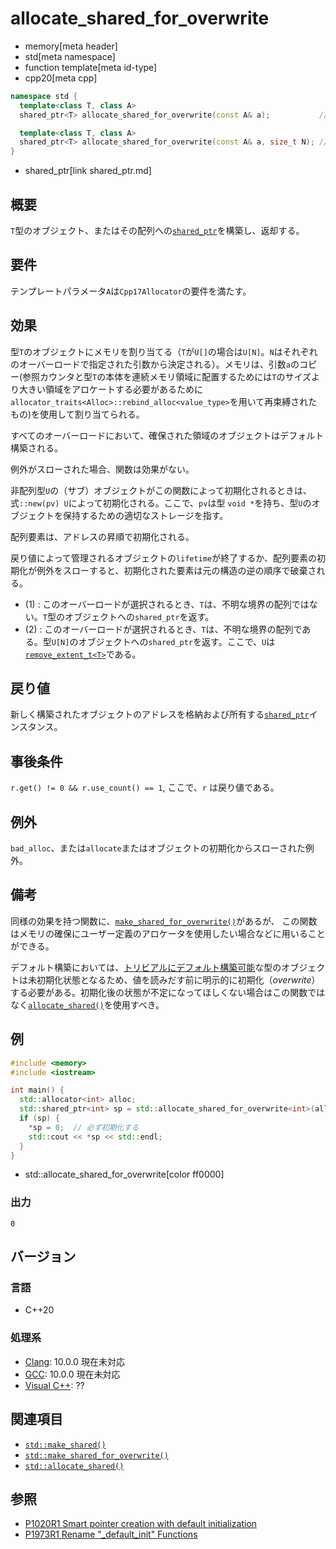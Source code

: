 # allocate_shared_for_overwrite
* memory[meta header]
* std[meta namespace]
* function template[meta id-type]
* cpp20[meta cpp]

```cpp
namespace std {
  template<class T, class A>
  shared_ptr<T> allocate_shared_for_overwrite(const A& a);           // (1)

  template<class T, class A>
  shared_ptr<T> allocate_shared_for_overwrite(const A& a, size_t N); // (2)
}
```
* shared_ptr[link shared_ptr.md]

## 概要
`T`型のオブジェクト、またはその配列への[`shared_ptr`](shared_ptr.md)を構築し、返却する。


## 要件
テンプレートパラメータ`A`は`Cpp17Allocator`の要件を満たす。


## 効果
型`T`のオブジェクトにメモリを割り当てる（`T`が`U[]`の場合は`U[N]`。`N`はそれぞれのオーバーロードで指定された引数から決定される）。メモリは、引数`a`のコピー(参照カウンタと型`T`の本体を連続メモリ領域に配置するためには`T`のサイズより大きい領域をアロケートする必要があるために`allocator_traits<Alloc>::rebind_alloc<value_type>`を用いて再束縛されたもの)を使用して割り当てられる。

すべてのオーバーロードにおいて、確保された領域のオブジェクトはデフォルト構築される。

例外がスローされた場合、関数は効果がない。

非配列型`U`の（サブ）オブジェクトがこの関数によって初期化されるときは、式`::new(pv) U`によって初期化される。ここで、`pv`は型 `void *`を持ち、型`U`のオブジェクトを保持するための適切なストレージを指す。

配列要素は、アドレスの昇順で初期化される。

戻り値によって管理されるオブジェクトの`lifetime`が終了するか、配列要素の初期化が例外をスローすると、初期化された要素は元の構造の逆の順序で破棄される。

- (1) : このオーバーロードが選択されるとき、`T`は、不明な境界の配列ではない。`T`型のオブジェクトへの`shared_ptr`を返す。
- (2) : このオーバーロードが選択されるとき、`T`は、不明な境界の配列である。型`U[N]`のオブジェクトへの`shared_ptr`を返す。ここで、`U`は[`remove_extent_t<T>`](/reference/type_traits/remove_extent.md)である。

## 戻り値
新しく構築されたオブジェクトのアドレスを格納および所有する[`shared_ptr`](shared_ptr.md)インスタンス。


## 事後条件
`r.get() != 0 && r.use_count() == 1`, ここで、`r` は戻り値である。


## 例外
`bad_alloc`、または`allocate`またはオブジェクトの初期化からスローされた例外。


## 備考
同様の効果を持つ関数に、[`make_shared_for_overwrite()`](make_shared_for_overwrite.md)があるが、
この関数はメモリの確保にユーザー定義のアロケータを使用したい場合などに用いることができる。

デフォルト構築においては、[トリビアルにデフォルト構築可能](/reference/type_traits/is_trivially_default_constructible.md)な型のオブジェクトは未初期化状態となるため、値を読みだす前に明示的に初期化（*overwrite*）する必要がある。初期化後の状態が不定になってほしくない場合はこの関数ではなく[`allocate_shared()`](allocate_shared.md)を使用すべき。

## 例
```cpp example
#include <memory>
#include <iostream>

int main() {
  std::allocator<int> alloc;
  std::shared_ptr<int> sp = std::allocate_shared_for_overwrite<int>(alloc);
  if (sp) {
    *sp = 0;  // 必ず初期化する
    std::cout << *sp << std::endl;
  }
}
```
* std::allocate_shared_for_overwrite[color ff0000]

### 出力
```
0
```


## バージョン
### 言語
- C++20

### 処理系
- [Clang](/implementation.md#clang): 10.0.0 現在未対応
- [GCC](/implementation.md#gcc): 10.0.0 現在未対応
- [Visual C++](/implementation.md#visual_cpp): ??


## 関連項目
- [`std::make_shared()`](make_shared.md)
- [`std::make_shared_for_overwrite()`](make_shared_for_overwrite.md)
- [`std::allocate_shared()`](allocate_shared.md)


## 参照
- [P1020R1 Smart pointer creation with default initialization](http://www.open-std.org/jtc1/sc22/wg21/docs/papers/2018/p1020r1.html)
- [P1973R1 Rename "_default_init" Functions](http://www.open-std.org/jtc1/sc22/wg21/docs/papers/2020/p1973r1.pdf)
